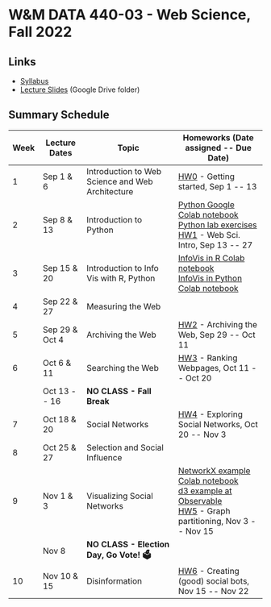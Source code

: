 # W&M DATA 440-03 - Web Science, Fall 2022

## Links

* [Syllabus](syllabus.md)
* [Lecture Slides](https://drive.google.com/drive/folders/1HObCiFisrbFuUC1L4YTrJQXK7nm0igQm?usp=sharing) (Google  Drive folder)
<!--* [Course Materials on Blackboard](https://www.blackboard.wm.edu/ultra/courses/_385456_1/cl/outline)-->

## Summary Schedule

|Week |Lecture Dates|Topic|Homeworks (Date assigned -- Due Date)
|---|---|---|---|
|1|Sep  1 &  6|Introduction to Web Science and Web Architecture| [HW0](homework/hw0) - Getting started, Sep 1 -- 13
|2|Sep  8 & 13|Introduction to Python| [Python Google Colab notebook](week-2/data_440_03_f22_mod_02_python.ipynb)<br/>[Python lab exercises](week-2/data_440_03_f22_mod_02_lab.ipynb)<br/> [HW1](homework/hw1) - Web Sci. Intro, Sep 13 -- 27
|3|Sep 15 & 20|Introduction to Info Vis with R, Python|[InfoVis in R Colab notebook](week-3/data_440_03_f22_mod_03_info_vis_r.ipynb)<br/>[InfoVis in Python Colab notebook](week-3/data_440_03_f22_mod_03_info_vis_python.ipynb)|
|4|Sep 22 & 27|Measuring the Web|
|5|Sep 29 & Oct 4|Archiving the Web| [HW2](homework/hw2) - Archiving the Web, Sep 29 -- Oct 11
|6|Oct 6  & 11|Searching the Web| [HW3](homework/hw3) - Ranking Webpages, Oct 11 -- Oct 20
| | Oct 13 -- 16 |**NO CLASS - Fall Break**|
|7|Oct 18 & 20|Social Networks| [HW4](homework/hw4) - Exploring Social Networks, Oct 20 -- Nov 3
|8|Oct 25 & 27|Selection and Social Influence| 
|9|Nov 1 & 3|Visualizing Social Networks| [NetworkX example Colab notebook](week-9/data_440_03_f22_mod_09_networkx_example.ipynb)<br/> [d3 example at Observable](https://observablehq.com/@acnwala/force-directed-layout-example-data-440-03-fall-2022) <br/>[HW5](homework/hw5) - Graph partitioning, Nov 3 -- Nov 15
| | Nov 8 |**NO CLASS - Election Day, Go Vote! 🗳️**|
|10|Nov 10 & 15|Disinformation| [HW6](homework/hw6) - Creating (good) social bots, Nov 15 -- Nov 22
<!--
|11|Nov 17 & 22|Collective Intelligence and Recommender Systems| HW7 - Recommender Systems, Nov 22 -- Dec 1
| | Nov 23 -- 27 |**NO CLASS - Thanksgiving Break**|
|12|Nov 29 & Dec 1|Clustering Algorithms| HW8 - Clustering, Dec 1 -- Dec 8
|13|Dec 6 & 8 |Document Filtering (Classification)| HW9 - Email classification, Dec 8 -- Dec 20
|| Fri, Dec 9|*last day of classes*|
-->